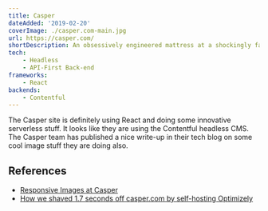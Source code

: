```yaml
---
title: Casper
dateAdded: '2019-02-20'
coverImage: ./casper.com-main.jpg
url: https://casper.com/
shortDescription: An obsessively engineered mattress at a shockingly fair price. 
tech:
    - Headless
    - API-First Back-end
frameworks:
    - React
backends:
    - Contentful    
---
```


The Casper site is definitely using React and doing some innovative serverless stuff.  It looks like they are using the Contentful headless CMS.  The Casper team has published a nice write-up in their tech blog on some cool image stuff they are doing also.

## References

* [Responsive Images at Casper](https://medium.com/caspertechteam/responsive-images-at-casper-c471f5b8307d)
* [How we shaved 1.7 seconds off casper.com by self-hosting Optimizely](https://medium.com/caspertechteam/we-shaved-1-7-seconds-off-casper-com-by-self-hosting-optimizely-2704bcbff8ec)
